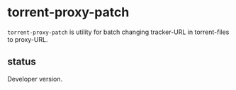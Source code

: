 torrent-proxy-patch
===================

``torrent-proxy-patch`` is utility for batch changing tracker-URL in torrent-files to proxy-URL.

status
------

Developer version.
